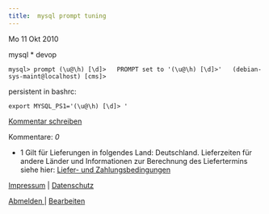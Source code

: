 ```yaml
---
title:  mysql prompt tuning
---
```

Mo
11
Okt
2010

mysql \* devop

`mysql> prompt (\u@\h) [\d]>  
PROMPT set to '(\u@\h) [\d]>'  
(debian-sys-maint@localhost) [cms]>`

persistent in bashrc:

    
    export MYSQL_PS1='(\u@\h) [\d]> '
    

[Kommentar schreiben](#)

Kommentare: _0_ 

* 1 Gilt für Lieferungen in folgendes Land: Deutschland. Lieferzeiten für andere Länder und Informationen zur Berechnung des Liefertermins siehe hier: [Liefer- und Zahlungsbedingungen](http://www.ruempler.eu/j/shop/deliveryinfo)  

[Impressum](/about/) | [Datenschutz](/j/privacy) 

[Abmelden ](https://e.jimdo.com/app/cms/logout.php)
|
[Bearbeiten](https://a.jimdo.com/app/auth/signin/jumpcms/?page=275780814)
